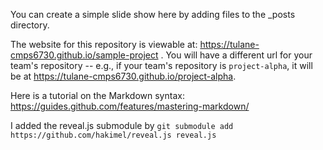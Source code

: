 You can create a simple slide show here by adding files to the _posts directory.

The website for this repository is viewable at: https://tulane-cmps6730.github.io/sample-project . You will have a different url for your team's repository -- e.g., if your team's repository is `project-alpha`, it will be at https://tulane-cmps6730.github.io/project-alpha.

Here is a tutorial on the Markdown syntax: https://guides.github.com/features/mastering-markdown/

I added the reveal.js submodule by `git submodule add https://github.com/hakimel/reveal.js reveal.js`
